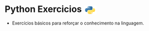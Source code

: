 <p><h1>Python Exercicios <img align="center" alt="logo-Python" height="30" width="40" src="https://raw.githubusercontent.com/devicons/devicon/master/icons/python/python-original.svg"> </h1></p>

<p>
  <ul>
    <li>Exercícios básicos para reforçar o conhecimento na linguagem.
  </ul>
</p>
